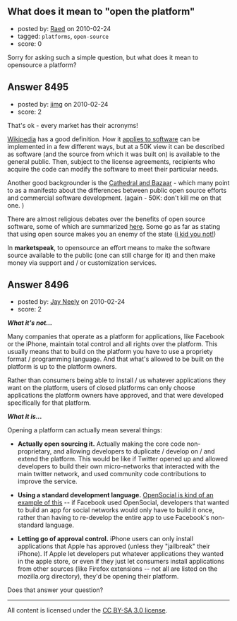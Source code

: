 ## What does it mean to "open the platform"

- posted by: [Raed](https://stackexchange.com/users/-1/2593-raed) on 2010-02-24
- tagged: `platforms`, `open-source`
- score: 0

Sorry for asking such a simple question, but what does it mean to opensource a platform?



## Answer 8495

- posted by: [jimg](https://stackexchange.com/users/-1/2380-jimg) on 2010-02-24
- score: 2

<p>That's ok - every market has their acronyms!</p>

<p><a href="http://en.wikipedia.org/wiki/Open_source" rel="nofollow">Wikipedia</a> has a good definition.  How it <a href="http://en.wikipedia.org/wiki/Open_source_software" rel="nofollow">applies to software</a> can be implemented in a few different ways, but at a 50K view it can be described as software (and the source from which it was built on) is available to the general public. Then, subject to the license agreements, recipients who acquire the code can modify the software to meet their particular needs.  </p>

<p>Another good backgrounder is the <a href="http://en.wikipedia.org/wiki/The_Cathedral_and_the_Bazaar" rel="nofollow">Cathedral and Bazaar</a> - which many point to as a manifesto about the differences between public open source efforts and commercial software development. (again - 50K: don't kill me on that one. )</p>

<p>There are almost religious debates over the benefits of open source software, some of which are summarized <a href="http://en.wikipedia.org/wiki/Open_source_software#Pros_and_cons" rel="nofollow">here</a>. Some go as far as stating that using open source makes you an enemy of the state (<a href="http://www.guardian.co.uk/technology/blog/2010/feb/23/opensource-intellectual-property" rel="nofollow">i kid you not!</a>)</p>

<p>In <strong>marketspeak</strong>, to opensource an effort means to make the software source available to the public (one can still charge for it) and then make money via support and / or customization services.</p>



## Answer 8496

- posted by: [Jay Neely](https://stackexchange.com/users/-1/1801-jay-neely) on 2010-02-24
- score: 2

<p><em><strong>What it's not...</em></strong></p>

<p>Many companies that operate as a platform for applications, like Facebook or the iPhone, maintain total control and all rights over the platform. This usually means that to build on the platform you have to use a propriety format / programming language. And that what's allowed to be built on the platform is up to the platform owners.</p>

<p>Rather than consumers being able to install / us whatever applications they want on the platform, users of closed platforms can only choose applications the platform owners have approved, and that were developed specifically for that platform.</p>

<p><em><strong>What it is...</em></strong></p>

<p>Opening a platform can actually mean several things:</p>

<ul>
<li><p><strong>Actually open sourcing it.</strong> Actually making the core code non-proprietary, and allowing developers to duplicate / develop on / and extend the platform. This would be like if Twitter opened up and allowed developers to build their own micro-networks that interacted with the main twitter network, and used community code contributions to improve the service.</p></li>
<li><p><strong>Using a standard development language.</strong> <a href="http://www.opensocial.org/" rel="nofollow">OpenSocial is kind of an example of this</a> -- if Facebook used OpenSocial, developers that wanted to build an app for social networks would only have to build it once, rather than having to re-develop the entire app to use Facebook's non-standard language.</p></li>
<li><p><strong>Letting go of approval control.</strong> iPhone users can only install applications that Apple has approved (unless they "jailbreak" their iPhone). If Apple let developers put whatever applications they wanted in the apple store, or even if they just let consumers install applications from other sources (like Firefox extensions -- not all are listed on the mozilla.org directory), they'd be opening their platform.</p></li>
</ul>

<p>Does that answer your question?</p>




---

All content is licensed under the [CC BY-SA 3.0 license](https://creativecommons.org/licenses/by-sa/3.0/).
